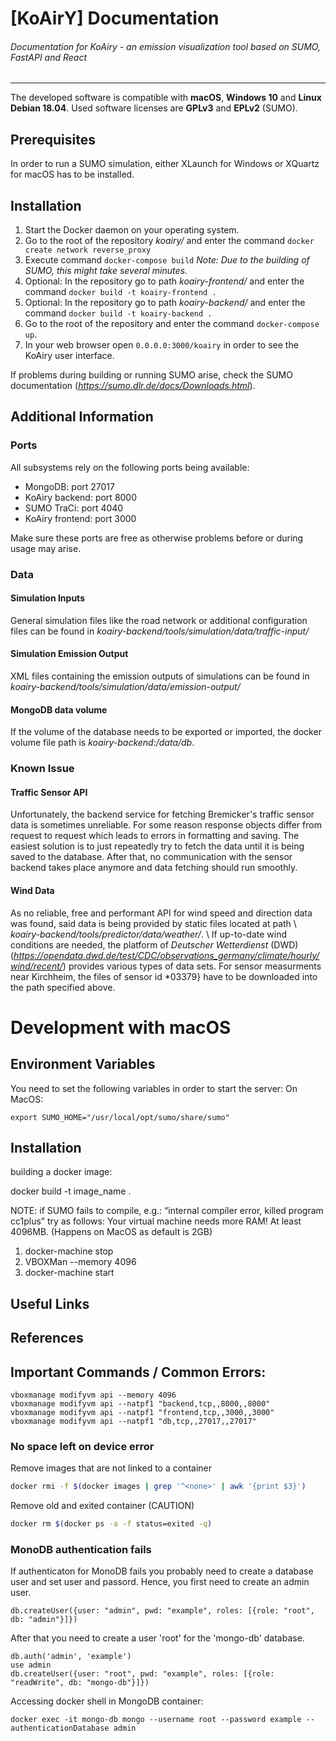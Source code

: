 # [KoAirY] Documentation
###### Documentation for KoAiry - an emission visualization tool based on SUMO, FastAPI and React
________
The developed software is compatible with **macOS**, **Windows 10** and **Linux Debian 18.04**. Used software licenses are **GPLv3** and **EPLv2** (SUMO).

## Prerequisites
In order to run a SUMO simulation, either XLaunch for Windows or XQuartz for macOS has to be installed.

## Installation


1. Start the Docker daemon on your operating system.
2. Go to the root of the repository *koairy/* and enter the command  ```docker create network reverse_proxy```
3. Execute command ```docker-compose build``` *Note: Due to the building of SUMO, this might take several minutes.*
4. Optional: In the repository go to path *koairy-frontend/* and enter the command ```docker build -t koairy-frontend .``` 
5. Optional: In the repository go to path *koairy-backend/* and enter the command ```docker build -t koairy-backend .``` 
6. Go to the root of the repository and enter the command ```docker-compose up```.
7. In your web browser open ```0.0.0.0:3000/koairy``` in order to see the KoAiry user interface.

If problems during building or running SUMO arise, check the SUMO documentation (*https://sumo.dlr.de/docs/Downloads.html*).

## Additional Information
### Ports
All subsystems rely on the following ports being available:

* MongoDB: port 27017
* KoAiry backend: port 8000
* SUMO TraCi: port 4040
* KoAiry frontend: port 3000

Make sure these ports are free as otherwise problems before or during usage may arise.

### Data

#### Simulation Inputs
General simulation files like the road network or additional configuration files can be found in *koairy-backend/tools/simulation/data/traffic-input/*

#### Simulation Emission Output
XML files containing the emission outputs of simulations can be found in *koairy-backend/tools/simulation/data/emission-output/*

#### MongoDB data volume
If the volume of the database needs to be exported or imported, the docker volume file path is *koairy-backend:/data/db*.

### Known Issue
#### Traffic Sensor API
Unfortunately, the backend service for fetching Bremicker's traffic sensor data is sometimes unreliable. For some reason response objects differ from request to request which leads to errors in formatting and saving. The easiest solution is to just repeatedly try to fetch the data until it is being saved to the database. After that, no communication with the sensor backend takes place anymore and data fetching should run smoothly.

#### Wind Data
As no reliable, free and performant API for wind speed and direction data was found, said data is being provided by static files located at path \\ *koairy-backend/tools/predictor/data/weather/*. \\ If up-to-date wind conditions are needed, the platform of *Deutscher Wetterdienst* (DWD) (*https://opendata.dwd.de/test/CDC/observations_germany/climate/hourly/wind/recent/*) provides various types of data sets. For sensor measurments near Kirchheim, the files of sensor id *03379} have to be downloaded into the path specified above.


# Development with macOS

## Environment Variables
You need to set the following variables in order to start the server:
On MacOS:
```
export SUMO_HOME="/usr/local/opt/sumo/share/sumo"
```

## Installation
building a docker image:

docker build -t image_name .

NOTE: if SUMO fails to compile, e.g.: “internal compiler error, killed program cc1plus” try as follows:
Your virtual machine needs more RAM! At least 4096MB. (Happens on MacOS as default is 2GB)
1) docker-machine stop
2) VBOXMan --memory 4096
3) docker-machine start

## Useful Links

## References

## Important Commands / Common Errors:
```.shell script
vboxmanage modifyvm api --memory 4096
vboxmanage modifyvm api --natpf1 "backend,tcp,,8000,,8000"
vboxmanage modifyvm api --natpf1 "frontend,tcp,,3000,,3000"
vboxmanage modifyvm api --natpf1 "db,tcp,,27017,,27017"
```

### No space left on device error
Remove images that are not linked to a container
```bash
docker rmi -f $(docker images | grep '^<none>' | awk '{print $3}')
```


Remove old and exited container (CAUTION)
```bash
docker rm $(docker ps -a -f status=exited -q)
```

### MonoDB authentication fails
If authenticaton for MonoDB fails you probably need to create a database user and set user and passord.
Hence, you first need to create an admin user.
```
db.createUser({user: "admin", pwd: "example", roles: [{role: "root", db: "admin"}]})
```
After that you need to create a user 'root' for the 'mongo-db' database.
```
db.auth('admin', 'example')
use admin
db.createUser({user: "root", pwd: "example", roles: [{role: "readWrite", db: "mongo-db"}]})
```

Accessing docker shell in MongoDB container:
```shell script
docker exec -it mongo-db mongo --username root --password example --authenticationDatabase admin
```